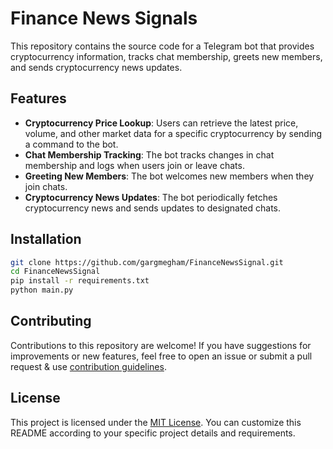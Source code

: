 # Finance News Signals

This repository contains the source code for a Telegram bot that provides cryptocurrency information, tracks chat membership, greets new members, and sends cryptocurrency news updates.

## Features

- **Cryptocurrency Price Lookup**: Users can retrieve the latest price, volume, and other market data for a specific cryptocurrency by sending a command to the bot.
- **Chat Membership Tracking**: The bot tracks changes in chat membership and logs when users join or leave chats.
- **Greeting New Members**: The bot welcomes new members when they join chats.
- **Cryptocurrency News Updates**: The bot periodically fetches cryptocurrency news and sends updates to designated chats.

## Installation

```bash
git clone https://github.com/gargmegham/FinanceNewsSignal.git
cd FinanceNewsSignal
pip install -r requirements.txt
python main.py
```

## Contributing

Contributions to this repository are welcome! If you have suggestions for improvements or new features, feel free to open an issue or submit a pull request & use [contribution guidelines](CONTRIBUTING.md).

## License

This project is licensed under the [MIT License](LICENSE).
You can customize this README according to your specific project details and requirements.
